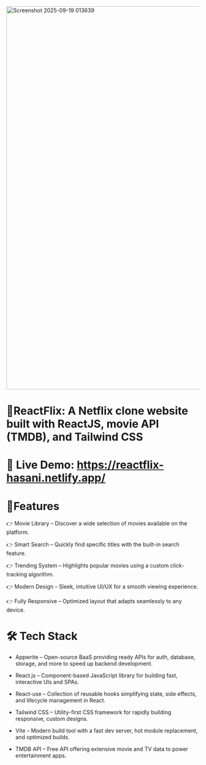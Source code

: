 <img width="1542" height="1000" alt="Screenshot 2025-09-19 013639" src="https://github.com/user-attachments/assets/3a3529cc-0ac5-4df1-bcd5-5e7c4daf62cc" />

# 🎯ReactFlix: A Netflix clone website built with ReactJS, movie API (TMDB), and Tailwind CSS

# 🔗 Live Demo: https://reactflix-hasani.netlify.app/

# 🔋Features
👉 Movie Library – Discover a wide selection of movies available on the platform.

👉 Smart Search – Quickly find specific titles with the built-in search feature.

👉 Trending System – Highlights popular movies using a custom click-tracking algorithm.

👉 Modern Design – Sleek, intuitive UI/UX for a smooth viewing experience.

👉 Fully Responsive – Optimized layout that adapts seamlessly to any device.

# 🛠️ Tech Stack
* Appwrite – Open-source BaaS providing ready APIs for auth, database, storage, and more to speed up backend development.

* React.js – Component-based JavaScript library for building fast, interactive UIs and SPAs.

* React-use – Collection of reusable hooks simplifying state, side effects, and lifecycle management in React.

* Tailwind CSS – Utility-first CSS framework for rapidly building responsive, custom designs.

* Vite – Modern build tool with a fast dev server, hot module replacement, and optimized builds.

* TMDB API – Free API offering extensive movie and TV data to power entertainment apps.






